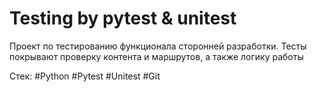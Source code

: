 # Testing by pytest & unitest
Проект по тестированию функционала сторонней разработки. 
Тесты покрывают проверку контента и маршрутов, а также логику работы

Стек: #Python #Pytest #Unitest #Git
